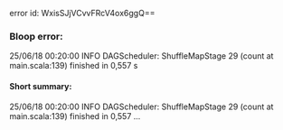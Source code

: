 error id: WxisSJjVCvvFRcV4ox6ggQ==
### Bloop error:

25/06/18 00:20:00 INFO DAGScheduler: ShuffleMapStage 29 (count at main.scala:139) finished in 0,557 s
#### Short summary: 

25/06/18 00:20:00 INFO DAGScheduler: ShuffleMapStage 29 (count at main.scala:139) finished in 0,557 ...